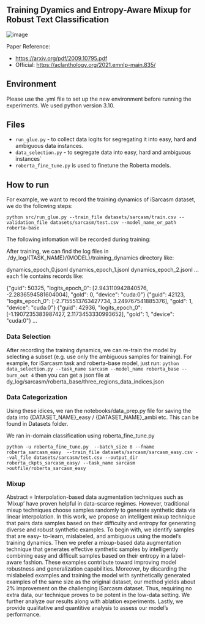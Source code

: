 ## Training Dyamics and Entropy-Aware Mixup for Robust Text Classification

![image](https://user-images.githubusercontent.com/44756809/206886033-67aa0727-e0a5-45cf-85e4-33073c059bce.png)


Paper Reference: 

- https://arxiv.org/pdf/2009.10795.pdf
- Official: https://aclanthology.org/2021.emnlp-main.835/

## Environment
Please use the .yml file to set up the new environment before running the experiments. We used python version 3.10.


## Files
-  `run_glue.py` - to collect data logits for segregating it into easy, hard and ambiguous data instances.
- `data_selection.py` - to segregate data into easy, hard and ambiguous instances`
- `roberta_fine_tune.py` is used to finetune the Roberta models.

## How to run

For example, we want to record the training dynamics of iSarcasm dataset, we do the following steps:

`
python src/run_glue.py --train_file datasets/sarcasm/train.csv --validation_file datasets/sarcasm/test.csv --model_name_or_path roberta-base 
`

The following infomation will be recorded during training:

After training, we can find the log files in ./dy_log/{TASK_NAME}/{MODEL}/training_dynamics directory like:

dynamics_epoch_0.jsonl
dynamics_epoch_1.jsonl
dynamics_epoch_2.jsonl
...
each file contains records like:

{"guid": 50325, "logits_epoch_0": [2.943110942840576, -2.2836594581604004], "gold": 0, "device": "cuda:0"}
{"guid": 42123, "logits_epoch_0": [-2.7155513763427734, 3.249767541885376], "gold": 1, "device": "cuda:0"}
{"guid": 42936, "logits_epoch_0": [-1.1907235383987427, 2.1173453330993652], "gold": 1, "device": "cuda:0"}
...

### Data Selection
After recording the training dynamics, we can re-train the model by selecting a subset (e.g. use only the ambiguous samples for training). For example, for iSarcasm task and roberta-base model, just run:
`
python data_selection.py --task_name sarcasm --model_name roberta_base --burn_out 4
`
then you can get a json file at dy_log/sarcasm/roberta_base/three_regions_data_indices.json

### Data Categorization

Using these idices, we ran the notebooks/data_prep.py file for saving the data into {DATASET_NAME}_easy /  {DATASET_NAME}_ambi etc. This can be found in Datasets folder. 

We ran in-domain classification using roberta_fine_tune.py

`
python -u roberta_fine_tune.py  --batch_size 8 --fname roberta_sarcasm_easy  --train_file datasets/sarcasm/sarcasm_easy.csv --val_file datasets/sarcasm/test.csv --output_dir roberta_ckpts_sarcasm_easy/ --task_name sarcasm >outfile/roberta_sarcasm_easy
`

### Mixup



Abstract = Interpolation-based data augmentation techniques such as ‘Mixup’ have proven helpful in data-scarce regimes. However, traditional mixup techniques choose samples randomly to generate synthetic data via linear interpolation. In this work, we propose an intelligent mixup technique that pairs data samples based on their difficulty and entropy for generating diverse and robust synthetic examples. To begin with, we identify samples that are easy- to-learn, mislabeled, and ambiguous using the model’s training dynamics. Then we prefer a mixup-based data augmentation technique that generates effective synthetic samples by intelligently combining easy and difficult samples based on their entropy in a label-aware fashion. These examples contribute toward improving model robustness and generalization capabilities. Moreover, by discarding the mislabeled examples and training the model with synthetically generated examples of the same size as the original dataset, our method yields about 2% improvement on the challenging iSarcasm dataset. Thus, requiring no extra data, our technique proves to be potent in the low-data setting. We further analyze our results along with ablation experiments. Lastly, we provide qualitative and quantitive analysis to assess our model’s performance.
